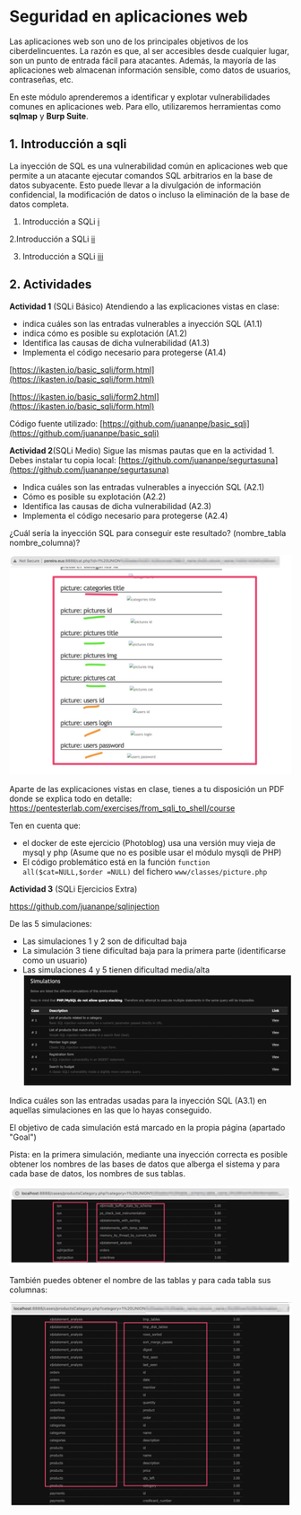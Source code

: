 # Seguridad en aplicaciones web

Las aplicaciones web son uno de los principales objetivos de los ciberdelincuentes. La razón es que, al ser accesibles desde cualquier lugar, son un punto de entrada fácil para atacantes. Además, la mayoría de las aplicaciones web almacenan información sensible, como datos de usuarios, contraseñas, etc.

En este módulo aprenderemos a identificar y explotar vulnerabilidades comunes en aplicaciones web. Para ello, utilizaremos herramientas como __sqlmap__ y __Burp Suite__.

## 1. Introducción a sqli

La inyección de SQL es una vulnerabilidad común en aplicaciones web que permite a un atacante ejecutar comandos SQL arbitrarios en la base de datos subyacente. Esto puede llevar a la divulgación de información confidencial, la modificación de datos o incluso la eliminación de la base de datos completa.

1. Introducción a SQLi [i](https://docs.google.com/presentation/d/1AfVt7QhVSpog1NQ6t-a4eIBTPFP6aqly3uQXjSrwjmk/edit?usp=sharing) 

2.Introducción a SQLi [ii](https://docs.google.com/presentation/d/1Wc5U8rN1uK2zN-TigcXjfIayYSSEDPEIloMQngdl2tY/edit?usp=sharing)

3. Introducción a SQLi [iii](https://docs.google.com/presentation/d/1EP06LEFwZrtOic4H7vEvfo3hQyg7Jds9Mv1M_YX1sUU/edit?usp=sharing)


## 2. Actividades

__Actividad 1__ (SQLi Básico) Atendiendo a las explicaciones vistas en clase:
- indica cuáles son las entradas vulnerables a inyección SQL (A1.1)
- indica cómo es posible su explotación (A1.2)
- Identifica las causas de dicha vulnerabilidad (A1.3)
- Implementa el código necesario para protegerse (A1.4) 

[https://ikasten.io/basic_sqli/form.html](https://ikasten.io/basic_sqli/form.html)

[https://ikasten.io/basic_sqli/form2.html](https://ikasten.io/basic_sqli/form.html)


Código fuente utilizado: [https://github.com/juananpe/basic_sqli](https://github.com/juananpe/basic_sqli)

__Actividad 2__(SQLi Medio) Sigue las mismas pautas que en la actividad 1.
Debes instalar tu copia local: [https://github.com/juananpe/segurtasuna](https://github.com/juananpe/segurtasuna)


- Indica cuáles son las entradas vulnerables a inyección SQL (A2.1)
- Cómo es posible su explotación (A2.2)
- Identifica las causas de dicha vulnerabilidad (A2.3)
- Implementa el código necesario para protegerse (A2.4) 


¿Cuál sería la inyección SQL para conseguir este resultado?
 (nombre_tabla nombre_columna)?

![alt text](image.png)

Aparte de las explicaciones vistas en clase, tienes a tu disposición un PDF donde se explica todo en detalle:
https://pentesterlab.com/exercises/from_sqli_to_shell/course

Ten en cuenta que:
- el docker de este ejercicio (Photoblog) usa una versión muy vieja de mysql y php (Asume que no es posible usar el módulo mysqli de PHP)
- El código problemático está en la función 
 `function all($cat=NULL,$order =NULL)`
del fichero `www/classes/picture.php`

__Actividad 3__  (SQLi Ejercicios Extra) 

https://github.com/juananpe/sqlinjection 

De las 5 simulaciones:
- Las simulaciones 1 y 2 son de dificultad baja
- La simulación 3 tiene dificultad baja para la primera parte (identificarse como un usuario)
- Las simulaciones 4 y 5 tienen dificultad media/alta
![alt text](image-1.png)

Indica cuáles son las entradas usadas para la inyección SQL (A3.1)  en aquellas simulaciones en las que lo hayas conseguido.

El objetivo de cada simulación está marcado en la propia página (apartado "Goal")

Pista: en la primera simulación, mediante una inyección correcta es posible obtener los nombres de las bases de datos que alberga el sistema y para cada base de datos, los nombres de sus tablas.

![alt text](image-2.png)


También puedes obtener el nombre de las tablas y para cada tabla sus columnas:

![alt text](image-3.png)